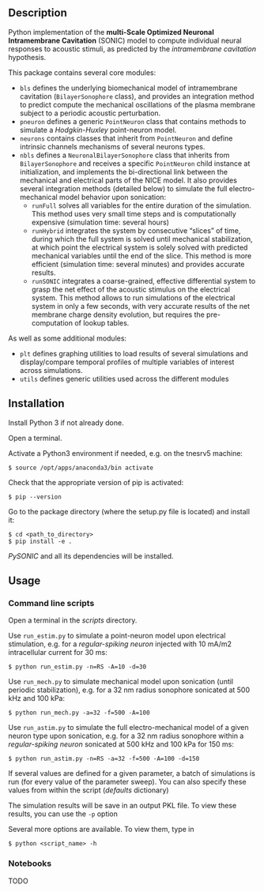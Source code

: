## Description

Python implementation of the **multi-Scale Optimized Neuronal Intramembrane Cavitation** (SONIC) model to compute individual neural responses to acoustic stimuli, as predicted by the *intramembrane cavitation* hypothesis.

This package contains several core modules:
- `bls` defines the underlying biomechanical model of intramembrane cavitation (`BilayerSonophore` class), and provides an integration method to predict compute the mechanical oscillations of the plasma membrane subject to a periodic acoustic perturbation.
- `pneuron` defines a generic `PointNeuron` class that contains methods to simulate a *Hodgkin-Huxley* point-neuron model.
- `neurons` contains classes that inherit from `PointNeuron` and define intrinsic channels mechanisms of several neurons types.
- `nbls` defines a `NeuronalBilayerSonophore` class that inherits from `BilayerSonophore` and receives a specific `PointNeuron` child instance at initialization, and implements the bi-directional link between the mechanical and electrical parts of the NICE model. It also provides several integration methods (detailed below) to simulate the full electro-mechanical model behavior upon sonication:
	- `runFull` solves all variables for the entire duration of the simulation. This method uses very small time steps and is computationally expensive (simulation time: several hours)
	- `runHybrid` integrates the system by consecutive “slices” of time, during which the full system is solved until mechanical stabilization, at which point the electrical system is solely solved with predicted mechanical variables until the end of the slice. This method is more efficient (simulation time: several minutes) and provides accurate results.
	- `runSONIC` integrates a coarse-grained, effective differential system to grasp the net effect of the acoustic stimulus on the electrical system. This method allows to run simulations of the electrical system in only a few seconds, with very accurate results of the net membrane charge density evolution, but requires the pre-computation of lookup tables.

As well as some additional modules:
- `plt` defines graphing utilities to load results of several simulations and display/compare temporal profiles of multiple variables of interest across simulations.
- `utils` defines generic utilities used across the different modules


## Installation

Install Python 3 if not already done.

Open a terminal.

Activate a Python3 environment if needed, e.g. on the tnesrv5 machine:

```$ source /opt/apps/anaconda3/bin activate```

Check that the appropriate version of pip is activated:

```$ pip --version```

Go to the package directory (where the setup.py file is located) and install it:

```
$ cd <path_to_directory>
$ pip install -e .
```

*PySONIC* and all its dependencies will be installed.

## Usage

### Command line scripts

Open a terminal in the *scripts* directory.

Use `run_estim.py` to simulate a point-neuron model upon electrical stimulation, e.g. for a *regular-spiking neuron* injected with 10 mA/m2 intracellular current for 30 ms:

```$ python run_estim.py -n=RS -A=10 -d=30```

Use `run_mech.py` to simulate mechanical model upon sonication (until periodic stabilization), e.g. for a 32 nm radius sonophore sonicated at 500 kHz and 100 kPa:

```$ python run_mech.py -a=32 -f=500 -A=100```

Use `run_astim.py` to simulate the full electro-mechanical model of a given neuron type upon sonication, e.g. for a 32 nm radius sonophore within a *regular-spiking neuron* sonicated at 500 kHz and 100 kPa for 150 ms:

```$ python run_astim.py -n=RS -a=32 -f=500 -A=100 -d=150```

If several values are defined for a given parameter, a batch of simulations is run (for every value of the parameter sweep).
You can also specify these values from within the script (*defaults* dictionary)

The simulation results will be save in an output PKL file. To view these results, you can use the `-p` option

Several more options are available. To view them, type in

```$ python <script_name> -h```

### Notebooks

TODO